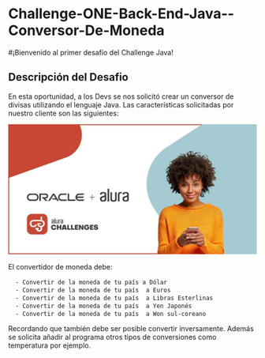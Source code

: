 # Challenge-ONE-Back-End-Java--Conversor-De-Moneda
#¡Bienvenido al primer desafío del Challenge Java!

## Descripción del Desafio
En esta oportunidad, a los Devs se nos solicitó crear un conversor de divisas utilizando el lenguaje Java. 
Las características solicitadas por nuestro cliente son las siguientes:

![Challenge Oracle Next Education + Alura Banner](https://raw.githubusercontent.com/EduardoUT/ConversorMoneda-ONE-Alura_Challenge/master/src/Imagenes/challengeImage.jpg)

El convertidor de moneda debe:

      - Convertir de la moneda de tu país a Dólar
      - Convertir de la moneda de tu país  a Euros
      - Convertir de la moneda de tu país  a Libras Esterlinas
      - Convertir de la moneda de tu país  a Yen Japonés
      - Convertir de la moneda de tu país  a Won sul-coreano
      
Recordando que también debe ser posible convertir inversamente.
Además se solicita añadir al programa otros tipos de conversiones como temperatura por ejemplo.




